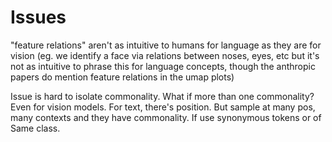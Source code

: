 # Issues

"feature relations" aren't as intuitive to humans for language as they are for vision (eg. we identify a face via relations between noses, eyes, etc but it's not as intuitive to phrase this for language concepts, though the anthropic papers do mention feature relations in the umap plots)

Issue is hard to isolate commonality. What if more than one commonality? Even for vision models. For text, there's position. But sample at many pos, many contexts and they have commonality. If use synonymous tokens or of Same class.